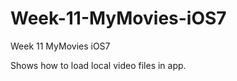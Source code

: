 Week-11-MyMovies-iOS7
=====================

Week 11 MyMovies iOS7

Shows how to load local video files in app.
